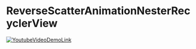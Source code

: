 # ReverseScatterAnimationNesterRecyclerView
[![YoutubeVideoDemoLink](http://img.youtube.com/vi/Ru1ynQyy1gk/maxresdefault.jpg)](https://www.youtube.com/watch?v=Ru1ynQyy1gk)
